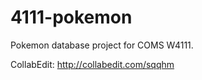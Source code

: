 4111-pokemon
============

Pokemon database project for COMS W4111.


CollabEdit: http://collabedit.com/sqqhm
